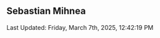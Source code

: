 <h2>Sebastian Mihnea</h2>

<!--RECENT_ACTIVITY:start-->
<!--RECENT_ACTIVITY:end-->
<!--RECENT_ACTIVITY:last_update-->
Last Updated: Friday, March 7th, 2025, 12:42:19 PM
<!--RECENT_ACTIVITY:last_update_end-->

<!---LOL-STATS-START-HERE--->
<!---LOL-STATS-END-HERE--->
